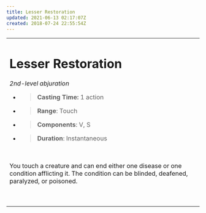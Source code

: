 ```yaml
---
title: Lesser Restoration
updated: 2021-06-13 02:17:07Z
created: 2018-07-24 22:55:54Z
---
```


<table><tbody><tr class="odd"><td><h1 id="lesser-restoration"><strong>Lesser Restoration</strong></h1><p><em>2nd-level abjuration</em></p><ul><li><blockquote><p><strong>Casting Time:</strong> 1 action</p></blockquote></li><li><blockquote><p><strong>Range</strong>: Touch</p></blockquote></li><li><blockquote><p><strong>Components</strong>: V, S</p></blockquote></li><li><blockquote><p><strong>Duration</strong>: Instantaneous</p></blockquote></li></ul><p> </p><p>You touch a creature and can end either one disease or one condition afflicting it. The condition can be blinded, deafened, paralyzed, or poisoned.</p><p> </p></td></tr></tbody></table>